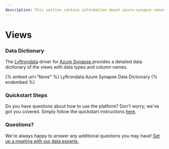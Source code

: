 ```yaml
---
description: This section contain information about azure-synapse connector views information
---
```


# Views

### Data Dictionary

The [Lyftrondata](https://www.lyftrondata.com/) driver for [Azure Synapse](None/)[ ](https://www.lyftrondata.com/integration/azure-synapse/)provides a detailed data dictionary of the views with data types and column names.

{% embed url="None" %}
Lyftrondata Azure Synapse Data Dictionary
{% endembed %}

### Quickstart Steps

Do you have questions about how to use the platform? Don't worry; we've got you covered. Simply follow the quickstart instructions [here](../README.md).

### Questions? <a href="#questions" id="questions"></a>

We're always happy to answer any additional questions you may have! [Set up a meeting with our data experts.](https://www.lyftrondata.com/book-a-meeting/)


